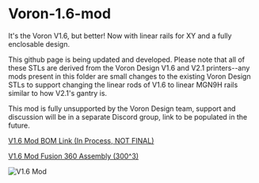 # Voron-1.6-mod
It's the Voron V1.6, but better! Now with linear rails for XY and a fully enclosable design.

This github page is being updated and developed. Please note that all of these STLs are derived from the Voron Design V1.6 and V2.1 printers--any mods present in this folder are small changes to the existing Voron Design STLs to support changing the linear rods of V1.6 to linear MGN9H rails similar to how V2.1's gantry is.

This mod is fully unsupported by the Voron Design team, support and discussion will be in a separate Discord group, link to be populated in the future.

[V1.6 Mod BOM Link (In Process, NOT FINAL)](https://docs.google.com/spreadsheets/d/1ig14b1j8-F_122QWTeGj5dSmB8Jl30DImUAANSiHRPc/edit?usp=sharing)

[V1.6 Mod Fusion 360 Assembly (300^3)](https://a360.co/2MlttV1)

![V1.6 Mod](https://i.imgur.com/0loEuvH.png)
